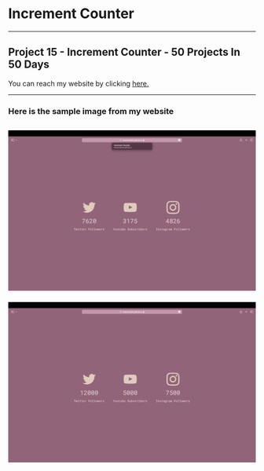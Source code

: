 # Increment Counter

---

## Project 15 - Increment Counter - 50 Projects In 50 Days

You can reach my website by clicking [here.](https://isacancabuk.github.io/increment-counter/)

---

### Here is the sample image from my website

![](https://raw.githubusercontent.com/isacancabuk/increment-counter/main/images/sample1.png)
---

![](https://raw.githubusercontent.com/isacancabuk/increment-counter/main/images/sample2.png)